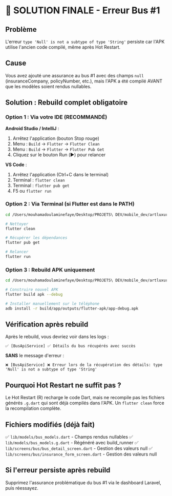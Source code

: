 # 🔧 SOLUTION FINALE - Erreur Bus #1

## Problème
L'erreur `type 'Null' is not a subtype of type 'String'` persiste car l'APK utilise l'ancien code compilé, même après Hot Restart.

## Cause
Vous avez ajouté une assurance au bus #1 avec des champs `null` (insuranceCompany, policyNumber, etc.), mais l'APK a été compilé AVANT que les modèles soient rendus nullables.

## Solution : Rebuild complet obligatoire

### Option 1 : Via votre IDE (RECOMMANDÉ)

**Android Studio / IntelliJ** :
1. Arrêtez l'application (bouton Stop rouge)
2. Menu : `Build` → `Flutter` → `Flutter Clean`
3. Menu : `Build` → `Flutter` → `Flutter Pub Get`
4. Cliquez sur le bouton Run (▶️) pour relancer

**VS Code** :
1. Arrêtez l'application (Ctrl+C dans le terminal)
2. Terminal : `flutter clean`
3. Terminal : `flutter pub get`
4. F5 ou `flutter run`

### Option 2 : Via Terminal (si Flutter est dans le PATH)

```bash
cd /Users/mouhamadoulaminefaye/Desktop/PROJETS\ DEV/mobile_dev/artluxurybus

# Nettoyer
flutter clean

# Récupérer les dépendances
flutter pub get

# Relancer
flutter run
```

### Option 3 : Rebuild APK uniquement

```bash
cd /Users/mouhamadoulaminefaye/Desktop/PROJETS\ DEV/mobile_dev/artluxurybus

# Construire nouvel APK
flutter build apk --debug

# Installer manuellement sur le téléphone
adb install -r build/app/outputs/flutter-apk/app-debug.apk
```

## Vérification après rebuild

Après le rebuild, vous devriez voir dans les logs :
```
✅ [BusApiService] ✅ Détails du bus récupérés avec succès
```

**SANS** le message d'erreur :
```
❌ [BusApiService] ❌ Erreur lors de la récupération des détails: type 'Null' is not a subtype of type 'String'
```

## Pourquoi Hot Restart ne suffit pas ?

Le Hot Restart (R) recharge le code Dart, mais ne recompile pas les fichiers générés `.g.dart` qui sont déjà compilés dans l'APK. Un `flutter clean` force la recompilation complète.

## Fichiers modifiés (déjà fait)

✅ `lib/models/bus_models.dart` - Champs rendus nullables
✅ `lib/models/bus_models.g.dart` - Régénéré avec build_runner
✅ `lib/screens/bus/bus_detail_screen.dart` - Gestion des valeurs null
✅ `lib/screens/bus/insurance_form_screen.dart` - Gestion des valeurs null

## Si l'erreur persiste après rebuild

Supprimez l'assurance problématique du bus #1 via le dashboard Laravel, puis réessayez.
